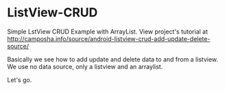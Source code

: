 # ListView-CRUD
Simple LstView CRUD Example with ArrayList. View project's tutorial at http://camposha.info/source/android-listview-crud-add-update-delete-source/

Basically we see how to add update and delete data to and from a listview. We use no data source, only a listview and an arraylist.

Let's go.
